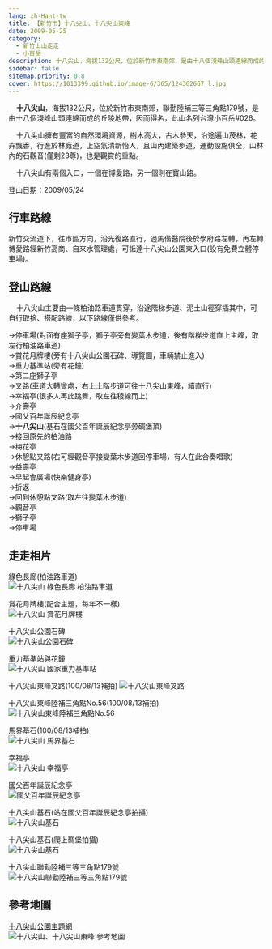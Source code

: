 ```yaml
---
lang: zh-Hant-tw
title: 【新竹市】十八尖山、十八尖山東峰
date: 2009-05-25
category: 
  - 新竹上山走走
  - 小百岳
description: 十八尖山，海拔132公尺，位於新竹市東南郊，是由十八個淺峰山頭連綿而成的丘陵地帶，因而得名，此山名列台灣小百岳#026。擁有豐富的自然環境資源，古木參天，沿途遍山茂林，花卉飄香，且山內建築步道，運動設施俱全，山林內的石觀音也是觀賞的重點。十八尖山有兩個入口，一個在博愛路，另一個則在寶山路。
sidebar: false
sitemap.priority: 0.8
cover: https://1013399.github.io/image-6/365/124362667_l.jpg
---
```


    **十八尖山**，海拔132公尺，位於新竹市東南郊，聯勤陸補三等三角點179號，是由十八個淺峰山頭連綿而成的丘陵地帶，因而得名，此山名列台灣小百岳#026。  

    十八尖山擁有豐富的自然環境資源，樹木高大，古木參天，沿途遍山茂林，花卉飄香，行進於林廕道，上空氣清新怡人，且山內建築步道，運動設施俱全，山林內的石觀音(僅剩23尊)，也是觀賞的重點。  

<!-- more -->

    十八尖山有兩個入口，一個在博愛路，另一個則在寶山路。

登山日期：2009/05/24

## 行車路線
新竹交流道下，往市區方向，沿光復路直行，過馬偕醫院後於學府路左轉，再左轉博愛路經新竹高商、自來水管理處，可抵達十八尖山公園東入口(設有免費立體停車場)。

## 登山路線
    十八尖山主要由一條柏油路車道貫穿，沿途階梯步道、泥土山徑穿插其中，可自行取捨、搭配路線，以下路線僅供參考。  

→停車場(對面有座獅子亭，獅子亭旁有變葉木步道，後有階梯步道直上主峰，取左行柏油路車道)  
→賞花月牌樓(旁有十八尖山公園石碑、導覽圖，車輛禁止進入)  
→重力基準站(旁有花鐘)  
→第二座獅子亭  
→叉路(車道大轉彎處，右上土階步道可往十八尖山東峰，續直行)  
→幸福亭(很多人再此跳舞，取左往稜線而上)  
→介壽亭  
→國父百年誕辰紀念亭  
→**十八尖山**(基石在國父百年誕辰紀念亭旁碉堡頂)  
→接回原先的柏油路  
→梅花亭  
→休憩點叉路(右可經觀音亭接變葉木步道回停車場，有人在此合奏唱歌)  
→益壽亭  
→早起會廣場(快樂健身亭)  
→折返  
→回到休憩點叉路(取左往變葉木步道)  
→觀音亭  
→獅子亭  
→停車場

## 走走相片
綠色長廊(柏油路車道)  
![十八尖山 綠色長廊 柏油路車道](https://1013399.github.io/image-6/365/124362649_l.jpg)

賞花月牌樓(配合主題，每年不一樣)  
![十八尖山 賞花月牌樓](https://1013399.github.io/image-6/365/124362660_l.jpg)

十八尖山公園石碑  
![十八尖山公園石碑](https://1013399.github.io/image-6/365/124362667_l.jpg)

重力基準站與花鐘  
![十八尖山 國家重力基準站](https://1013399.github.io/image-6/365/124362672_l.jpg)

十八尖山東峰叉路(100/08/13補拍)
![十八尖山東峰叉路](https://1013399.github.io/image-6/365/194928692_l.jpg)

十八尖山東峰陸補三角點No.56(100/08/13補拍)  
![十八尖山東峰陸補三角點No.56](https://1013399.github.io/image-6/365/194928699_l.jpg)

馬界基石(100/08/13補拍)  
![十八尖山 馬界基石](https://1013399.github.io/image-6/365/194928694_l.jpg)

幸福亭  
![十八尖山 幸福亭](https://1013399.github.io/image-6/365/124362678_l.jpg)

國父百年誕辰紀念亭  
![國父百年誕辰紀念亭](https://1013399.github.io/image-6/365/124362719_l.jpg)

十八尖山基石(站在國父百年誕辰紀念亭拍攝)  
![十八尖山基石](https://1013399.github.io/image-6/365/124362721_l.jpg)

十八尖山基石(爬上碉堡拍攝)  
![十八尖山基石](https://1013399.github.io/image-6/365/124362750_l.jpg)

十八尖山聯勤陸補三等三角點179號  
![十八尖山聯勤陸補三等三角點179號](https://1013399.github.io/image-6/365/124362778_l.jpg)

## 參考地圖
[十八尖山公園主題網](http://18park.hccg.gov.tw/index.asp)  
![十八尖山、十八尖山東峰 參考地圖](https://1013399.github.io/image-6/365/124362792_l.jpg)